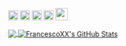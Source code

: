 

[<img src='https://cdn.jsdelivr.net/npm/simple-icons@3.0.1/icons/linkedin.svg' alt='linkedin' height='20'>](https://www.linkedin.com/in/francesco-ciulla-roma/) [<img src='https://cdn.jsdelivr.net/npm/simple-icons@3.0.1/icons/instagram.svg' alt='instagram' height='20'>](https://www.instagram.com/francescociullaroma/) [<img src='https://cdn.jsdelivr.net/npm/simple-icons@3.0.1/icons/twitter.svg' alt='twitter' height='20'>](https://twitter.com/FrancescoCiull4) [<img src='https://cdn.jsdelivr.net/npm/simple-icons@3.0.1/icons/icloud.svg' alt='website' height='20'>](https://dev.to/francescoxx) [<img src='https://cdn.jsdelivr.net/npm/simple-icons@3.0.1/icons/dev-dot-to.svg' alt='website' height='25'>](https://dev.to/francescoxx)



<a href="https://github.com/FrancescoXX/FrancescoXX">
  <img align="center" src="https://github-readme-stats.vercel.app/api/top-langs/?username=FrancescoXX&hide=java,html&title_color=ffffff&text_color=c9cacc&icon_color=2bbc8a&bg_color=1d1f21" />
</a>
<a href="https://github.com/FrancescoXX/FrancescoXX">
  <img align="center" src="https://github-readme-stats.vercel.app/api?username=FrancescoXX&show_icons=true&line_height=27&count_private=true&title_color=ffffff&text_color=c9cacc&icon_color=2bbc8a&bg_color=1d1f21" alt="FrancescoXX's GitHub Stats" />
</a>

<!--
**FrancescoXX/FrancescoXX** is a ✨ _special_ ✨ repository because its `README.md` (this file) appears on your GitHub profile.

Here are some ideas to get you started:

- 🔭 I’m currently working on ...
- 🌱 I’m currently learning ...
- 👯 I’m looking to collaborate on ...
- 🤔 I’m looking for help with ...
- 💬 Ask me about ...
- 📫 How to reach me: ...
- 😄 Pronouns: ...
- ⚡ Fun fact: ...
-->
